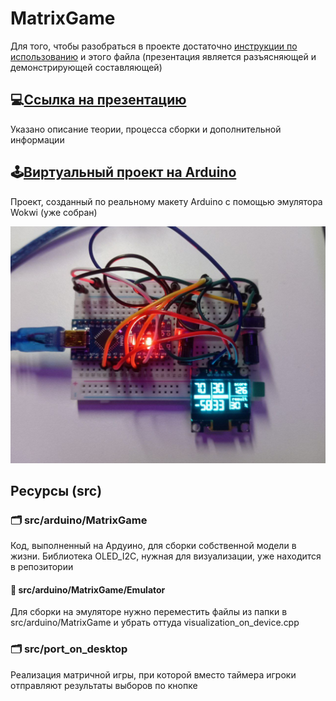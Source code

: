 # MatrixGame
Для того, чтобы разобраться в проекте достаточно [инструкции по использованию](https://github.com/nikitakozmin/MatrixGame/blob/main/src/arduino/Инструкция%20по%20применению%20макета%20матричной%20игры%20на%20Arduino.pdf) и этого файла (презентация является разъясняющей и демонстрирующей составляющей)
## :computer:[Ссылка на презентацию](https://docs.google.com/presentation/d/199Ucdy26b98wDu1JAfwCANxR6Ri18mbJcGqCX_KfC_4/edit?usp=sharing)
Указано описание теории, процесса сборки и дополнительной информации

## :joystick:[Виртуальный проект на Arduino](https://wokwi.com/projects/417100984973198337)
Проект, созданный по реальному макету Arduino с помощью эмулятора Wokwi (уже собран)

![Макет Arduino](layout.jpg)

## Ресурсы (src)
### :card_index_dividers: src/arduino/MatrixGame
Код, выполненный на Ардуино, для сборки собственной модели в жизни. Библиотека OLED_I2C, нужная для визуализации, уже находится в репозитории
#### :open_file_folder: src/arduino/MatrixGame/Emulator
Для сборки на эмуляторе нужно переместить файлы из папки в src/arduino/MatrixGame и убрать оттуда visualization_on_device.cpp

### :card_index_dividers: src/port_on_desktop
Реализация матричной игры, при которой вместо таймера игроки отправляют результаты выборов по кнопке
